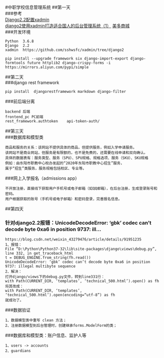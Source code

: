 #中职学校信息管理系统
##第一天  
###参考  
[Django2.2配置xadmin](https://blog.csdn.net/weixin_44944640/article/details/89402815)   
[django2使用xadmin打造适合国人的后台管理系统（1）](https://www.jianshu.com/p/9b3bfe934511)
[美多商城](https://gitee.com/zjdyez/meduo.site)    
###开发环境  
```text
Python  3.6.8
Django  2.2
xadmin  https://github.com/sshwsfc/xadmin/tree/django2
```
```commandline
pip install --upgrade framework six django-import-export django-formtools future httplib2 django-crispy-forms -i https://mirrors.aliyun.com/pypi/simple
```
##第二天   
###django rest framework  
```commandline
pip install  djangorestframework markdown django-filter
```  
###前后端分离  
```text
backend 后端
frontend_pc PC前端
rest_framework.authtoken    api-token-auth/
```
##第三天  
###数据库和模型类
```text
商品和服务的关系：该网站不提供具体的商品，但提供服务，例如入学申请服务。
该网站不是商业网站，但服务是有限额的，也不是免费的，还需要在线申请和双向确认。
具体的数据表有：服务类型、服务（SPU）、SPU规格、规格选项、服务（SKU）、SKU规格
例如：由东阳市职教中心校办发起的“2020年东阳市职教中心招生”服务，
属于“招生”类服务，服务规格包括校区、专业等。
```
###网上入学报名（admissions app）  
```text
不开放注册，直接线下获取用户手机号或电子邮箱（如QQ邮箱），在后台注册，生成登录账号和密码。
用户根据获取的账号（手机号或电子邮箱）和密码登录，完善报名信息。
```
##第四天  
### 针对django2.2报错：UnicodeDecodeError: ‘gbk’ codec can’t decode byte 0xa6 in position 9737: ill…  

```text
https://blog.csdn.net/weixin_43279476/article/details/91951235
1、报错：
File “D:\Python\Python37-32\lib\site-packages\django\views\debug.py”, line 332, in get_traceback_html
t = DEBUG_ENGINE.from_string(fh.read())
UnicodeDecodeError: ‘gbk’ codec can’t decode byte 0xa6 in position 9737: illegal multibyte sequence
2、解决：
打开django/views下的debug.py文件，转到line331行：
with Path(CURRENT_DIR, ‘templates’, ‘technical_500.html’).open() as fh
将其改成：
with Path(CURRENT_DIR, ‘templates’, ‘technical_500.html’).open(encoding=“utf-8”) as fh
就成功了。
```
###数据验证  
```text
1、数据模型类中重写 clean 方法；
2、注册数据模型到后台管理时，创建继承forms.ModelForm的类；
```
###数据库和模型类：账户信息、监护人等   
```text
1、users -> accounts
2、guardians
```
